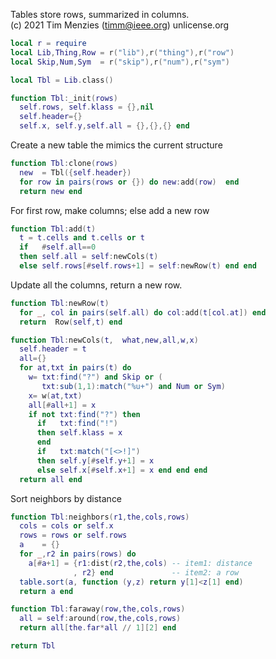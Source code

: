 
Tables store rows, summarized in columns.    
(c) 2021 Tim Menzies (timm@ieee.org) unlicense.org

```lua
local r = require 
local Lib,Thing,Row = r("lib"),r("thing"),r("row")
local Skip,Num,Sym  = r("skip"),r("num"),r("sym")

local Tbl = Lib.class()

function Tbl:_init(rows) 
  self.rows, self.klass = {},nil
  self.header={}
  self.x, self.y,self.all = {},{},{} end
```

Create a new table the mimics the current structure

```lua
function Tbl:clone(rows)
  new  = Tbl({self.header})
  for row in pairs(rows or {}) do new:add(row)  end
  return new end
```

For first row, make columns; else add a new row

```lua
function Tbl:add(t)
  t = t.cells and t.cells or t
  if   #self.all==0 
  then self.all = self:newCols(t) 
  else self.rows[#self.rows+1] = self:newRow(t) end end
```

Update all the columns, return a new row.

```lua
function Tbl:newRow(t) 
  for _, col in pairs(self.all) do col:add(t[col.at]) end
  return  Row(self,t) end

function Tbl:newCols(t,  what,new,all,w,x) 
  self.header = t
  all={}
  for at,txt in pairs(t) do
    w= txt:find("?") and Skip or (
       txt:sub(1,1):match("%u+") and Num or Sym)
    x= w(at,txt)
    all[#all+1] = x
    if not txt:find("?") then
      if   txt:find("!") 
      then self.klass = x 
      end 
      if   txt:match("[<>!]") 
      then self.y[#self.y+1] = x 
      else self.x[#self.x+1] = x end end end 
  return all end
```

Sort neighbors by distance

```lua
function Tbl:neighbors(r1,the,cols,rows)
  cols = cols or self.x
  rows = rows or self.rows
  a    = {}
  for _,r2 in pairs(rows) do
    a[#a+1] = {r1:dist(r2,the,cols) -- item1: distance
              , r2} end             -- item2: a row
  table.sort(a, function (y,z) return y[1]<z[1] end)
  return a end

function Tbl:faraway(row,the,cols,rows)
  all = self:around(row,the,cols,rows)
  return all[the.far*all // 1][2] end

return Tbl
```
